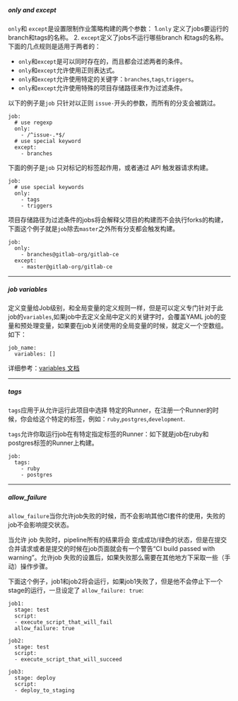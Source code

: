 ##### only and except
`only`和 `except`是设置限制作业策略构建的两个参数：
  1.`only` 定义了jobs要运行的branch和tags的名称。
  2. `except`定义了jobs不运行哪些branch 和tags的名称。
  下面的几点规则是适用于两者的：
  * `only`和`except`是可以同时存在的，而且都会过滤两者的条件。
  * `only`和`except`允许使用正则表达式。
  * `only`和`except`允许使用特定的关键字：`branches`,`tags`,`triggers`。
  * `only`和`except`允许使用特殊的项目存储路径来作为过滤条件。

以下的例子是`job` 只针对以正则 `issue-`开头的参数，而所有的分支会被跳过。
```
job:
  # use regexp
  only:
    - /^issue-.*$/
  # use special keyword
  except:
    - branches
```
下面的例子是`job` 只对标记的标签起作用，或者通过 API 触发器请求构建。
```
job:
  # use special keywords
  only:
    - tags
    - triggers
```
项目存储路径为过滤条件的jobs将会解释父项目的构建而不会执行forks的构建，下面这个例子就是`job`除去`master`之外所有分支都会触发构建。
```
job:
  only:
    - branches@gitlab-org/gitlab-ce
  except:
    - master@gitlab-org/gitlab-ce
```
---
##### job variables
定义变量给Job级别，和全局变量的定义规则一样，但是可以定义专门针对于此job的`variables`,如果job中去定义全局中定义的关键字时，会覆盖YAML job的变量和预处理变量，如果要在job关闭使用的全局变量的时候，就定义一个空数组。如下：
```
job_name:
  variables: []
```
详细参考：[variables 文档](https://docs.gitlab.com.cn/ce/ci/variables/README.html)

---
##### tags
`tags`应用于从允许运行此项目中选择 特定的Runner，在注册一个Runner的时候，你会给这个特定的标签，例如：`ruby`,`postgres`,`development`.

`tags`允许你取运行job在有特定指定标签的Runner：如下就是job在ruby和postgres标签的Runner上构建。
```
job:
  tags:
    - ruby
    - postgres
```
---
##### allow_failure
`allow_failure`当你允许job失败的时候，而不会影响其他CI套件的使用，失败的job不会影响提交状态。

当允许 job 失败时，pipeline所有的结果将会 变成成功/绿色的状态，但是在提交合并请求或者是提交的时候在job页面就会有一个警告“CI build passed with warning”。允许job 失败的设置后，如果失败那么需要在其他地方下采取一些（手动）操作步骤。

下面这个例子，job1和job2将会运行，如果job1失败了，但是他不会停止下一个stage的运行，一旦设定了
`allow_failure: true`:
```
job1:
  stage: test
  script:
  - execute_script_that_will_fail
  allow_failure: true

job2:
  stage: test
  script:
  - execute_script_that_will_succeed

job3:
  stage: deploy
  script:
  - deploy_to_staging
```




